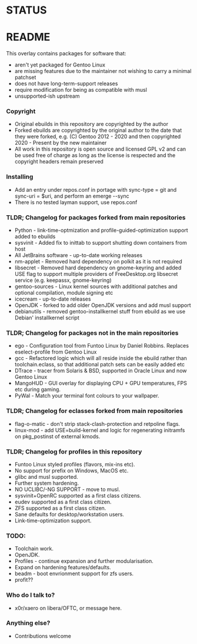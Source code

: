 # STATUS #

# README #

This overlay contains packages for software that:

* aren't yet packaged for Gentoo Linux
* are missing features due to the maintainer not wishing to carry a minimal patchset
* does not have long-term-support releases
* require modification for being as compatible with musl
* unsupported-ish upstream

### Copyright ###

* Original ebuilds in this repository are copyrighted by the author
* Forked ebuilds are copyrighted by the original author to the date that they were forked, e.g. (C) Gentoo 2012 - 2020
  and then copyrighted 2020 - Present by the new maintainer
* All work in this repository is open source and licensed GPL v2 and can be used free of charge as long as the license
  is respected and the copyright headers remain preserved

### Installing ###

* Add an entry under repos.conf in portage with sync-type = git and sync-uri = $uri, and perform an emerge --sync
* There is no tested layman support, use repos.conf

### TLDR; Changelog for packages forked from main repositories ###

* Python - link-time-optmization and profile-guided-optimization support added to ebuilds
* sysvinit - Added fix to inittab to support shutting down containers from host
* All JetBrains software - up-to-date working releases
* nm-applet - Removed hard dependency on polkit as it is not required
* libsecret - Removed hard dependency on gnome-keyring and added USE flag to support multiple providers of
  FreeDesktop.org libsecret service (e.g. keepassx, gnome-keyring)
* gentoo-sources - Linux kernel sources with additional patches and optional compilation, module signing etc
* icecream - up-to-date releases
* OpenJDK - forked to add older OpenJDK versions and add musl support
* debianutils - removed gentoo-installkernel stuff from ebuild as we use Debian' installkernel script

### TLDR; Changelog for packages not in the main repositories ###

* ego - Configuration tool from Funtoo Linux by Daniel Robbins. Replaces eselect-profile from Gentoo Linux
* gcc - Refactored logic which will all reside inside the ebuild rather than toolchain.eclass, so that additional patch
  sets can be easily added etc
* DTrace - tracer from Solaris & BSD, supported in Oracle Linux and now Gentoo Linux
* MangoHUD - GUI overlay for displaying CPU + GPU temperatures, FPS etc during gaming.
* PyWal - Match your terminal font colours to your wallpaper.

### TLDR; Changelog for eclasses forked from main repositories ###

* flag-o-matic - don't strip stack-clash-protection and retpoline flags.
* linux-mod - add USE=build-kernel and logic for regenerating initramfs on pkg_postinst of external kmods.

### TLDR; Changelog for profiles in this repository ###

* Funtoo Linux styled profiles (flavors, mix-ins etc).
* No support for prefix on Windows, MacOS etc.
* glibc and musl supported.
* Further system hardening.
* NO UCLIBC/-NG SUPPORT - move to musl.
* sysvinit+OpenRC supported as a first class citizens.
* eudev supported as a first class citizen.
* ZFS supported as a first class citizen.
* Sane defaults for desktop/workstation users.
* Link-time-optimization support.

### TODO: ###

* Toolchain work.
* OpenJDK.
* Profiles - continue expansion and further modularisation.
* Expand on hardening features/defaults.
* beadm - boot envrionment support for zfs users.
* profit??

### Who do I talk to? ###

* x0r/xaero on libera/OFTC, or message here.

### Anything else? ###

* Contributions welcome
